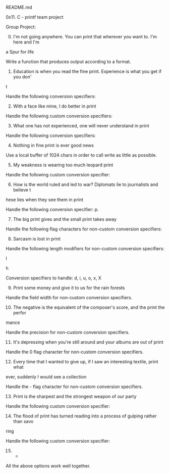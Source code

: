 README.md

0x11. C - printf team project

Group Project:

0. I'm not going anywhere. You can print that wherever you want to. I'm here and I'm

a Spur for life

Write a function that produces output according to a format.

1. Education is when you read the fine print. Experience is what you get if you don'

t

Handle the following conversion specifiers:

2. With a face like mine, I do better in print

Handle the following custom conversion specifiers:

3. What one has not experienced, one will never understand in print

Handle the following conversion specifiers:

4. Nothing in fine print is ever good news

Use a local buffer of 1024 chars in order to call write as little as possible.

5. My weakness is wearing too much leopard print

Handle the following custom conversion specifier:

6. How is the world ruled and led to war? Diplomats lie to journalists and believe t

hese lies when they see them in print

Handle the following conversion specifier: p.

7. The big print gives and the small print takes away

Handle the following flag characters for non-custom conversion specifiers:

8. Sarcasm is lost in print

Handle the following length modifiers for non-custom conversion specifiers:

l

h

Conversion specifiers to handle: d, i, u, o, x, X

9. Print some money and give it to us for the rain forests

Handle the field width for non-custom conversion specifiers.

10. The negative is the equivalent of the composer's score, and the print the perfor

mance

Handle the precision for non-custom conversion specifiers.

11. It's depressing when you're still around and your albums are out of print

Handle the 0 flag character for non-custom conversion specifiers.

12. Every time that I wanted to give up, if I saw an interesting textile, print what

ever, suddenly I would see a collection

Handle the - flag character for non-custom conversion specifiers.

13. Print is the sharpest and the strongest weapon of our party

Handle the following custom conversion specifier:

14. The flood of print has turned reading into a process of gulping rather than savo

ring

Handle the following custom conversion specifier:

15. *

All the above options work well together.
